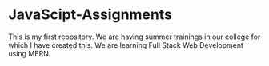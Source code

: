 # JavaScipt-Assignments
This is my first repository. We are having summer trainings in our college for which I have created this. We are learning Full Stack Web Development using MERN.
